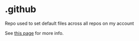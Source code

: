 # .github
Repo used to set default files across all repos on my account

See [this page](https://docs.github.com/en/communities/setting-up-your-project-for-healthy-contributions/creating-a-default-community-health-file) for more info.
